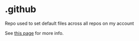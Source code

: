 # .github
Repo used to set default files across all repos on my account

See [this page](https://docs.github.com/en/communities/setting-up-your-project-for-healthy-contributions/creating-a-default-community-health-file) for more info.
